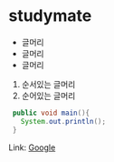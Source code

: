 # studymate


- 글머리
- 글머리
- 글머리

1. 순서있는 글머리
2. 순어있는 글머리

```java
 public void main(){
   System.out.println();
 }
```

Link: [Google][googlelink]

[googlelink]: https://google.com "Go google"

